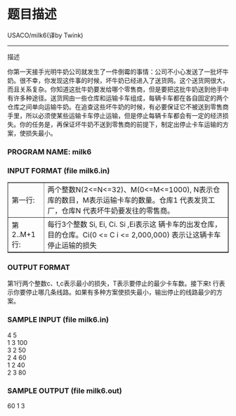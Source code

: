 # 题目描述


<div>
USACO/milk6(译by Twink)
<hr/>
</div>
<p>
描述
</p>
<p class="style7">
你第一天接手光明牛奶公司就发生了一件倒霉的事情：公司不小心发送了一批坏牛奶。很不幸，你发现这件事的时候，坏牛奶已经进入了送货网。这个送货网很大，而且关系复杂。你知道这批牛奶要发给哪个零售商，但是要把这批牛奶送到他手中有许多种途径。送货网由一些仓库和运输卡车组成，每辆卡车都在各自固定的两个仓库之间单向运输牛奶。在追查这些坏牛奶的时候，有必要保证它不被送到零售商手里，所以必须使某些运输卡车停止运输，但是停止每辆卡车都会有一定的经济损失。你的任务是，再保证坏牛奶不送到零售商的前提下，制定出停止卡车运输的方案，使损失最小。
</p>
<h3 class="style7">
<strong>PROGRAM NAME: milk6 </strong> 
</h3>
<h3 class="style7">
<strong>INPUT FORMAT (file milk6.in)</strong> 
</h3>
<table border="1">
<tbody>
<tr>
<td class="style7">
第一行:
</td>
<td class="style7">
两个整数N(2&lt;=N&lt;=32)、M(0&lt;=M&lt;=1000), N表示仓库的数目，M表示运输卡车的数量。仓库1 代表发货工厂，仓库N 代表坏牛奶要发往的零售商。
</td>
</tr>
<tr>
<td class="style7">
第2..M+1行:
</td>
<td class="style7">
每行3个整数 Si, Ei, Ci. Si ,Ei表示这 辆卡车的出发仓库，目的仓库。Ci(0 &lt;= C i &lt;= 2,000,000) 表示让这辆卡车停止运输的损失
</td>
</tr>
</tbody>
</table>
<h3 class="style7">
OUTPUT FORMAT
</h3>
<p>
<span class="style7">第1行两个整数c、t,c表示最小的损失，T表示要停止的最少卡车数。接下来t 行表示你要停止哪几条线路。如果有多种方案使损失最小，输出停止的线路最少的方案。</span> 
</p>
<h3 class="style7">
SAMPLE INPUT (file milk6.in)
</h3>
4 5<br/>
1 3 100<br/>
3 2 50<br/>
2 4 60<br/>
1 2 40<br/>
2 3 80
<h3 class="style7">
SAMPLE OUTPUT (file milk6.out)
</h3>
<span class="style7">60 1 3</span> 
<p>
 
</p>

